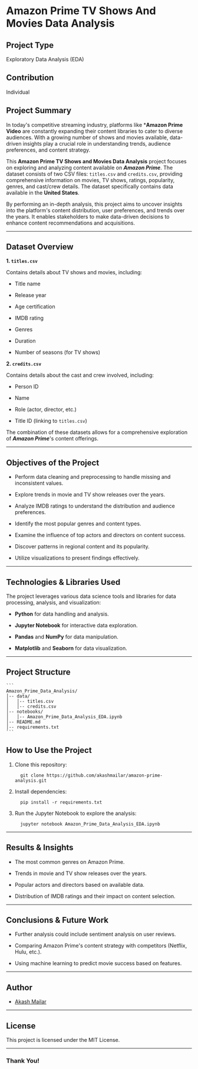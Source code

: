 # Amazon Prime TV Shows And Movies Data Analysis

## Project Type

Exploratory Data Analysis (EDA)


## Contribution

Individual


## Project Summary

In today's competitive streaming industry, platforms like ***Amazon Prime Video** are constantly expanding their content libraries to cater to diverse audiences. With a growing number of shows and movies available, data-driven insights play a crucial role in understanding trends, audience preferences, and content strategy.

This **Amazon Prime TV Shows and Movies Data Analysis** project focuses on exploring and analyzing content available on ***Amazon Prime***. The dataset consists of two CSV files: `titles.csv` and `credits.csv`, providing comprehensive information on movies, TV shows, ratings, popularity, genres, and cast/crew details. The dataset specifically contains data available in the **United States**.

By performing an in-depth analysis, this project aims to uncover insights into the platform's content distribution, user preferences, and trends over the years. It enables stakeholders to make data-driven decisions to enhance content recommendations and acquisitions.

---

## Dataset Overview

**1. `titles.csv`**

Contains details about TV shows and movies, including:

- Title name

- Release year

- Age certification

- IMDB rating

- Genres

- Duration

- Number of seasons (for TV shows)

**2. `credits.csv`**

Contains details about the cast and crew involved, including:

- Person ID

- Name

- Role (actor, director, etc.)

- Title ID (linking to `titles.csv`)

The combination of these datasets allows for a comprehensive exploration of ***Amazon Prime***'s content offerings.

---

## Objectives of the Project

- Perform data cleaning and preprocessing to handle missing and inconsistent values.

- Explore trends in movie and TV show releases over the years.

- Analyze IMDB ratings to understand the distribution and audience preferences.

- Identify the most popular genres and content types.

- Examine the influence of top actors and directors on content success.

- Discover patterns in regional content and its popularity.

- Utilize visualizations to present findings effectively.

---

## Technologies & Libraries Used

The project leverages various data science tools and libraries for data processing, analysis, and visualization:

- **Python** for data handling and analysis.

- **Jupyter Notebook** for interactive data exploration.

- **Pandas** and **NumPy** for data manipulation.

- **Matplotlib** and **Seaborn** for data visualization.

---

## Project Structure

    ```
    Amazon_Prime_Data_Analysis/
    │-- data/
    │   │-- titles.csv
    │   │-- credits.csv
    │-- notebooks/
    │   │-- Amazon_Prime_Data_Analysis_EDA.ipynb
    │-- README.md
    │-- requirements.txt
    ```

## How to Use the Project

1. Clone this repository:

    ```
      git clone https://github.com/akashmailar/amazon-prime-analysis.git
    ```

2. Install dependencies:

    ```
      pip install -r requirements.txt
    ```

3. Run the Jupyter Notebook to explore the analysis:

    ```
      jupyter notebook Amazon_Prime_Data_Analysis_EDA.ipynb
    ```

---

## Results & Insights

- The most common genres on Amazon Prime.

- Trends in movie and TV show releases over the years.

- Popular actors and directors based on available data.

- Distribution of IMDB ratings and their impact on content selection.

---

## Conclusions & Future Work

- Further analysis could include sentiment analysis on user reviews.

- Comparing Amazon Prime's content strategy with competitors (Netflix, Hulu, etc.).

- Using machine learning to predict movie success based on features.

---

## Author

- [Akash Mailar](https://github.com/akashmailar)

---

## License

This project is licensed under the MIT License.

---

### Thank You!
